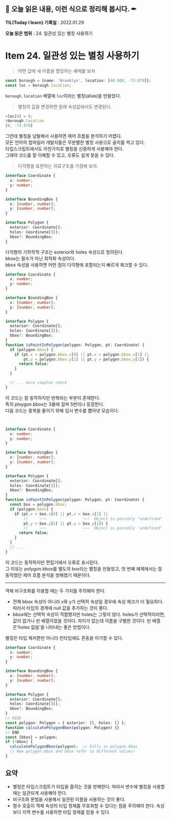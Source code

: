 ## 📕 오늘 읽은 내용, 이런 식으로 정리해 봅시다. ✒

**TIL(Today I learn) 기록일** : 2022.01.29

**오늘 읽은 범위** : 24. 일관성 있는 별칭 사용하기

# Item 24. 일관성 있는 별칭 사용하기

>어떤 값에 새 이름을 할당하는 예제를 보자
```ts
const borough = {name: 'Brooklyn', location: [40.688, -73.979]};
const loc = borough.location;
```

`borough.location` 배열에 `loc`이라는 별칭(alias)을 만들었다.   
>별칭의 값을 변경하면 원래 속성값에서도 변경된다.   
```ts
>loc[0] = 0;
>borough.location
[0, -73.979]
```

그런데 별칭을 남발해서 사용하면 제어 흐름을 분석하기 어렵다.   
모든 언어의 컴파일러 개발자들은 무분별한 별칭 사용으로 골치를 썩고 있다.   
타입스크립트에서도 마찬가지로 별칭을 신중하게 사용해야 한다.   
그래야 코드를 잘 이해할 수 있고, 오류도 쉽게 찾을 수 있다.   
   
>다각형을 표현하는 자료구조를 가정해 보자.
```ts
interface Coordinate {
  x: number;
  y: number;
}

interface BoundingBox {
  x: [number, number];
  y: [number, number];
}

interface Polygon {
  exterior: Coordinate[];
  holes: Coordinate[][];
  bbox?: BoundingBox;
}
```
다각형의 기하학적 구조는 exterior와 holes 속성으로 정의된다.   
bbox는 필수가 아닌 최적화 속성이다.   
bbox 속성을 사용하면 어떤 점이 다각형에 포함되는지 빠르게 체크할 수 있다.   
   
```ts
interface Coordinate {
  x: number;
  y: number;
}

interface BoundingBox {
  x: [number, number];
  y: [number, number];
}

interface Polygon {
  exterior: Coordinate[];
  holes: Coordinate[][];
  bbox?: BoundingBox;
}
function isPointInPolygon(polygon: Polygon, pt: Coordinate) {
  if (polygon.bbox) {
    if (pt.x < polygon.bbox.x[0] || pt.x > polygon.bbox.x[1] ||
        pt.y < polygon.bbox.y[1] || pt.y > polygon.bbox.y[1]) {
      return false;
    }
  }

  // ... more complex check
}
```

이 코드는 잘 동작하지만 반복되는 부분이 존재한다.   
특히 ploygon.bbox는 3줄에 걸쳐 5번이나 등장한다.   
다음 코드는 중복을 줄이기 위해 임시 변수를 뽑아낸 모습이다.   
```ts


interface Coordinate {
  x: number;
  y: number;
}

interface BoundingBox {
  x: [number, number];
  y: [number, number];
}

interface Polygon {
  exterior: Coordinate[];
  holes: Coordinate[][];
  bbox?: BoundingBox;
}
function isPointInPolygon(polygon: Polygon, pt: Coordinate) {
  const box = polygon.bbox;
  if (polygon.bbox) {
    if (pt.x < box.x[0] || pt.x > box.x[1] ||
        //     ~~~                ~~~  Object is possibly 'undefined'
        pt.y < box.y[1] || pt.y > box.y[1]) {
        //     ~~~                ~~~  Object is possibly 'undefined'
      return false;
    }
  }
  // ...
}
```
이 코드는 동작하지만 편집기에서 오류로 표시된다.   
그 이유는 polygon.bbox를 별도의 box라는 별칭을 만들었고, 첫 번째 예제에서는 잘 동작했던 제어 흐름 분석을 방해했기 때문이다.   
   
---

객체 비구조화를 이용할 때는 두 가지를 주의해야 한다.   

- 전체 bbox 속성이 아니라 x와 y가 선택적 속성일 경우에 속성 체크가 더 필요하다. 따라서 타입의 경계에 null 값을 추가하는 것이 좋다.   
- bbox에는 선택적 속성이 적합했지만 holes는 그렇지 않다. holes가 선택적이라면, 값이 없거나 빈 배열이었을 것이다. 차이가 없는데 이름을 구별한 것이다. 빈 배열은'holes 없음'을 나타내는 좋은 방법이다.

별칭은 타입 체커뿐만 아니라 런타임에도 혼동을 야기할 수 있다.   
```ts
interface Coordinate {
  x: number;
  y: number;
}

interface BoundingBox {
  x: [number, number];
  y: [number, number];
}

interface Polygon {
  exterior: Coordinate[];
  holes: Coordinate[][];
  bbox?: BoundingBox;
}
// HIDE
const polygon: Polygon = { exterior: [], holes: [] };
function calculatePolygonBbox(polygon: Polygon) {}
// END
const {bbox} = polygon;
if (!bbox) {
  calculatePolygonBbox(polygon);  // Fills in polygon.bbox
  // Now polygon.bbox and bbox refer to different values!
}
```


## 요약

- 별칭은 타입스크립트가 타입을 좁히는 것을 방해한다. 따라서 변수에 별칭을 사용할 때는 일관되게 사용해야 한다.
- 비구조화 문법을 사용해서 일관된 이름을 사용하는 것이 좋다.
- 함수 호출이 객체 속성의 타입 정체를 무효화할 수 있다는 점을 주의해야 한다. 속성보다 지역 변수를 사용하면 타입 정제를 믿을 수 있다.
